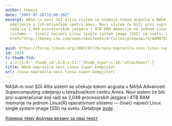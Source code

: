 ```yaml
---
author: tomaja
date: "2007-07-26T15:00:20Z"
excerpt: NASA-in novi SGI Altix sistem se očekuje tokom acgusta u NASA Advanced Supercomputing
  odeljenju u Istraživačkom centru Ames. Novi sistem če biti prvi supreračunar koji
  radi sa 2,048 procesorskih jezgara i 4TB RAM memorije na jednom Linux(R) operativnom
  sistemu -- čineći najveći Linux single system image (SSI) na svetu. Detaljnije <a
  href="http://money.cnn.com/news/newsfeeds/articles/prnewswire/AQM07923072007-1.htm">ovde</a>
  .
guid: https://forum.linuxo.org/2007/07/26/nasa-napravila-novi-linux-super-kompjuter/
id: 1814
tc-thumb-fld:
- a:2:{s:9:"_thumb_id";b:0;s:11:"_thumb_type";s:10:"attachment";}
title: NASA napravila novi Linux super kompjuter
url: /nasa-napravila-novi-linux-super-kompjuter/
---
```

NASA-in novi SGI Altix sistem se očekuje tokom acgusta u NASA Advanced Supercomputing odeljenju u Istraživačkom centru Ames. Novi sistem če biti prvi supreračunar koji radi sa 2,048 procesorskih jezgara i 4TB RAM memorije na jednom Linux(R) operativnom sistemu &#8212; čineći najveći Linux single system image (SSI) na svetu. Detaljnije [ovde](http://money.cnn.com/news/newsfeeds/articles/prnewswire/AQM07923072007-1.htm) .<!--break-->

[Креирај тему форума везану за овај текст](https://linuxo.org/nova-tema-na-forumu/?se_pid=1814)